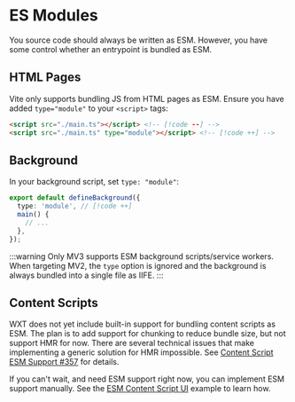 # ES Modules

You source code should always be written as ESM. However, you have some control whether an entrypoint is bundled as ESM.

## HTML Pages <Badge type="warning" text="≥0.0.1" />

Vite only supports bundling JS from HTML pages as ESM. Ensure you have added `type="module"` to your `<script>` tags:

<!-- prettier-ignore -->
```html
<script src="./main.ts"></script> <!-- [!code --] -->
<script src="./main.ts" type="module"></script> <!-- [!code ++] -->
```

## Background <Badge type="warning" text="≥0.16.0" />

In your background script, set `type: "module"`:

```ts
export default defineBackground({
  type: 'module', // [!code ++]
  main() {
    // ...
  },
});
```

:::warning
Only MV3 supports ESM background scripts/service workers. When targeting MV2, the `type` option is ignored and the background is always bundled into a single file as IIFE.
:::

## Content Scripts

WXT does not yet include built-in support for bundling content scripts as ESM. The plan is to add support for chunking to reduce bundle size, but not support HMR for now. There are several technical issues that make implementing a generic solution for HMR impossible. See [Content Script ESM Support #357](https://github.com/wxt-dev/wxt/issues/357) for details.

If you can't wait, and need ESM support right now, you can implement ESM support manually. See the [ESM Content Script UI](https://github.com/wxt-dev/examples/tree/main/examples/esm-content-script-ui) example to learn how.

